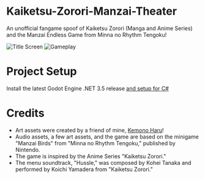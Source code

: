 # Kaiketsu-Zorori-Manzai-Theater
An unofficial fangame spoof of Kaiketsu Zorori (Manga and Anime Series) and the Manzai Endless Game from Minna no Rhythm Tengoku!

![Title Screen](https://github.com/NoodleSushi/Kaiketsu-Zorori-Manzai-Theater/assets/34954180/e261483c-e3ec-4a24-9b9b-a682a6674102)
![Gameplay](https://github.com/NoodleSushi/Kaiketsu-Zorori-Manzai-Theater/assets/34954180/fdacdc67-4cf9-4d60-98a8-24fa8b89b7b4)

# Project Setup
Install the latest Godot Engine .NET 3.5 release [and setup for C#](https://docs.godotengine.org/en/3.5/tutorials/scripting/c_sharp/c_sharp_basics.html)

# Credits
- Art assets were created by a friend of mine, [Kemono Haru](https://twitter.com/KemonoHaru)!
- Audio assets, a few art assets, and the game are based on the minigame "Manzai Birds" from "Minna no Rhythm Tengoku," published by Nintendo.
- The game is inspired by the Anime Series "Kaiketsu Zorori."
- The menu soundtrack, "Hussle," was composed by Kohei Tanaka and performed by Koichi Yamadera from "Kaiketsu Zorori."
